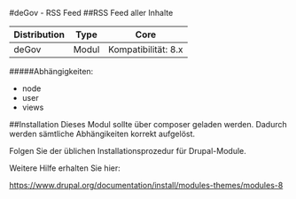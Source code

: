 #deGov - RSS Feed
##RSS Feed aller Inhalte

Distribution | Type | Core
--- | --- | ---
deGov | Modul |  Kompatibilität: 8.x

#####Abhängigkeiten:
  - node
  - user
  - views

##Installation
Dieses Modul sollte über composer geladen werden. Dadurch werden sämtliche Abhängikeiten korrekt aufgelöst.

Folgen Sie der üblichen Installationsprozedur für Drupal-Module.

Weitere Hilfe erhalten Sie hier:

https://www.drupal.org/documentation/install/modules-themes/modules-8
